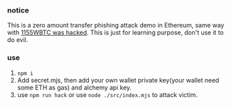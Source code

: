 ### notice

This is a zero amount transfer phishing attack demo in Ethereum, same way with [1155WBTC was hacked](https://slowmist.medium.com/small-bait-big-fish-unveiling-the-1155-wbtc-phishing-incident-22bf53b6fe60).
This is just for learning purpose, don't use it to do evil.

### use

1.  `npm i`
2.  Add secret.mjs, then add your own wallet private key(your wallet need some ETH as gas) and alchemy api key.
3.  use `npm run hack` or use `node ./src/index.mjs` to attack victim.
